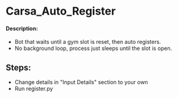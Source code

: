 # Carsa_Auto_Register

#### Description:
* Bot that waits until a gym slot is reset, then auto registers.
* No background loop, process just sleeps until the slot is open.


## Steps:
* Change details in "Input Details" section to your own
* Run register.py
